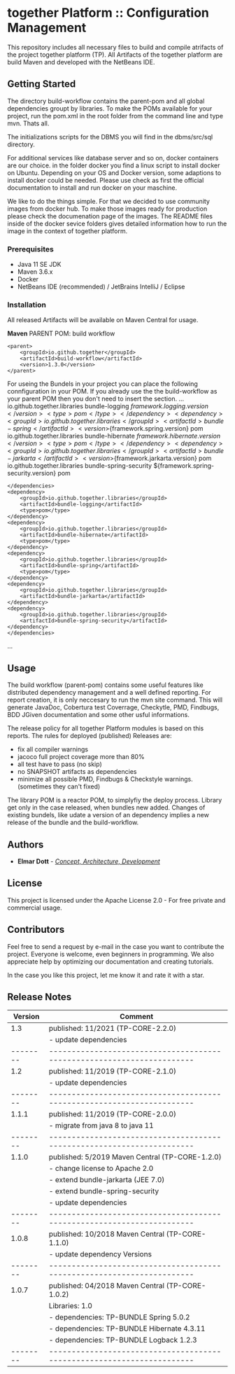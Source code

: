 # together Platform :: Configuration Management

This repository includes all necessary files to build and compile atrifacts of the
project together platform (TP). All Artifacts of the together platform are build
Maven and developed with the NetBeans IDE.

## Getting Started

The directory build-workflow contains the parent-pom and all global dependencies
groupt by libraries. To make the POMs available for your project, run the pom.xml
in the root folder from the command line and type mvn. Thats all.

The initializations scripts for the DBMS you will find in the dbms/src/sql directory.

For additional services like database server and so on, docker containers are our
choice. in the folder docker you find a linux script to install docker on Ubuntu.
Depending on your OS and Docker version, some adaptions to install docker could
be needed. Please use check as first the official documentation to install and run
docker on your maschine.

We like to do the things simple. For that we decided to use community images from
docker hub. To make those images ready for production please check the documenation
page of the images. The README files inside of the docker sevice folders gives
detailed information how to run the image in the context of together platform.

### Prerequisites

* Java 11 SE JDK
* Maven 3.6.x
* Docker
* NetBeans IDE (recommended) / JetBrains IntelliJ / Eclipse

### Installation

All released Artifacts will be available on Maven Central for usage.

**Maven**
PARENT POM: build workflow
```
<parent>
    <groupId>io.github.together</groupId>
    <artifactId>build-workflow</artifactId>
    <version>1.3.0</version>
</parent>
```
For useing the Bundels in your project you can place the following connfiguration
in your POM. If you already use the the build-workflow as your parent POM then you
don't need to insert the <dependency> section.
...
    <dependencyManagement>
        <dependencies>
            <dependency>
                <groupId>io.github.together.libraries</groupId>
                <artifactId>bundle-logging</artifactId>
                <version>${framework.logging.version}</version>
                <type>pom</type>
            </dependency>
            <dependency>
                <groupId>io.github.together.libraries</groupId>
                <artifactId>bundle-spring</artifactId>
                <version>${framework.spring.version}</version>
                <type>pom</type>
            </dependency>
            <dependency>
                <groupId>io.github.together.libraries</groupId>
                <artifactId>bundle-hibernate</artifactId>
                <version>${framework.hibernate.version}</version>
                <type>pom</type>
            </dependency>
            <dependency>
                <groupId>io.github.together.libraries</groupId>
                <artifactId>bundle-jarkarta</artifactId>
                <version>${framework.jarkarta.version}</version>
                <type>pom</type>
            </dependency>
            <dependency>
                <groupId>io.github.together.libraries</groupId>
                <artifactId>bundle-spring-security</artifactId>
                <version>${framework.spring-security.version}</version>
                <type>pom</type>
            </dependency>
        </dependencies>
    </dependencyManagement>

    </dependencies>
    <dependency>
        <groupId>io.github.together.libraries</groupId>
        <artifactId>bundle-logging</artifactId>
        <type>pom</type>
    </dependency>
    <dependency>
        <groupId>io.github.together.libraries</groupId>
        <artifactId>bundle-hibernate</artifactId>
        <type>pom</type>
    </dependency>
    <dependency>
        <groupId>io.github.together.libraries</groupId>
        <artifactId>bundle-spring</artifactId>
        <type>pom</type>
    </dependency>
    <dependency>
        <groupId>io.github.together.libraries</groupId>
        <artifactId>bundle-jarkarta</artifactId>
    </dependency>
    <dependency>
        <groupId>io.github.together.libraries</groupId>
        <artifactId>bundle-spring-security</artifactId>
    </dependency>
    </dependencies>
...

## Usage

The build workflow (parent-pom) contains some useful features like distributed
dependency management and a well defined reporting. For report creation, it is only
neccesary to run the mvn site command. This will generate JavaDoc,
Cobertura test Coverrage, Checkytle, PMD, Findbugs, BDD JGiven documentation and
some other usful informations.

The release policy for all together Platform modules is based on this reports. The
rules for deployed (published) Releases are:
* fix all compiler warnings
* jacoco full project coverage more than 80%
* all test have to pass (no skip)
* no SNAPSHOT artifacts as dependencies
* minimize all possible PMD, Findbugs & Checkstyle warnings. (sometimes they can't fixed)

The library POM is a reactor POM, to simplyfiy the deploy process. Library get only
in the case released, when bundles new added. Changes of existing bundels, like
udate a version of an dependency implies a new release of the bundle and the build-workflow.

## Authors

* **Elmar Dott** - [*Concept, Architecture, Development*](https://elmar-dott.com)

## License

This project is licensed under the Apache License 2.0 - For free private and
commercial usage.

## Contributors

Feel free to send a request by e-mail in the case you want to contribute the
project. Everyone is welcome, even beginners in programming. We also appreciate
help by optimizing our documentation and creating tutorials.

In the case you like this project, let me know it and rate it with a star.

## Release Notes

|Version | Comment
|--------|----------------------------------------------------------------------
| 1.3    | published: 11/2021 (TP-CORE-2.2.0)
|        |  - update dependencies
|--------|----------------------------------------------------------------------
| 1.2    | published: 11/2019 (TP-CORE-2.1.0)
|        |  - update dependencies
|--------|----------------------------------------------------------------------
| 1.1.1  | published: 11/2019 (TP-CORE-2.0.0)
|        |  - migrate from java 8 to java 11
|--------|----------------------------------------------------------------------
| 1.1.0  | published: 5/2019 Maven Central (TP-CORE-1.2.0)
|        |  - change license to Apache 2.0
|        |  - extend bundle-jarkarta (JEE 7.0)
|        |  - extend bundle-spring-security
|        |  - update dependencies
|--------|----------------------------------------------------------------------
| 1.0.8  | published: 10/2018 Maven Central (TP-CORE-1.1.0)
|        |  - update dependency Versions
|--------|----------------------------------------------------------------------
| 1.0.7  | published: 04/2018 Maven Central (TP-CORE-1.0.2)
|        | Libraries: 1.0
|        |  - dependencies: TP-BUNDLE Spring 5.0.2
|        |  - dependencies: TP-BUNDLE Hibernate 4.3.11
|        |  - dependencies: TP-BUNDLE Logback 1.2.3
|--------|----------------------------------------------------------------------
